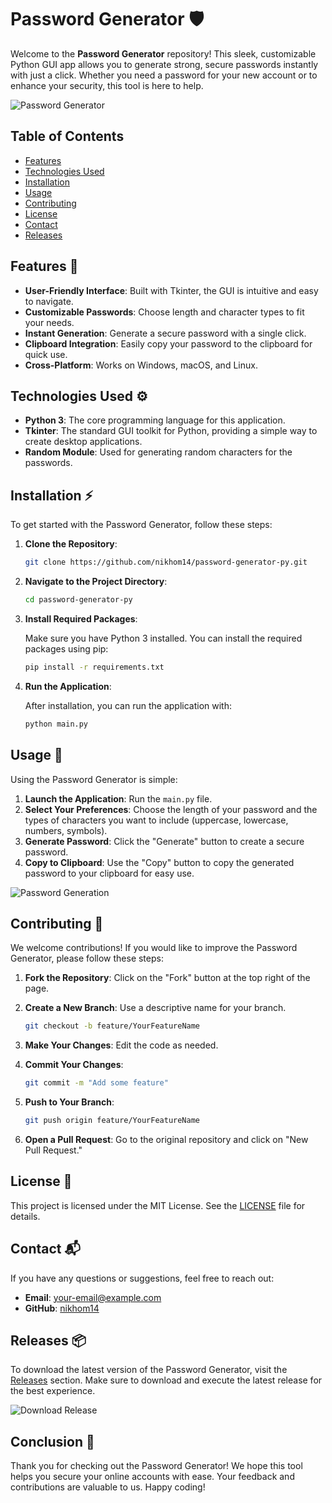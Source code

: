 # Password Generator 🛡️

Welcome to the **Password Generator** repository! This sleek, customizable Python GUI app allows you to generate strong, secure passwords instantly with just a click. Whether you need a password for your new account or to enhance your security, this tool is here to help.

![Password Generator](https://img.shields.io/badge/Password%20Generator-Python-blue?style=flat&logo=python)

## Table of Contents

- [Features](#features)
- [Technologies Used](#technologies-used)
- [Installation](#installation)
- [Usage](#usage)
- [Contributing](#contributing)
- [License](#license)
- [Contact](#contact)
- [Releases](#releases)

## Features 🌟

- **User-Friendly Interface**: Built with Tkinter, the GUI is intuitive and easy to navigate.
- **Customizable Passwords**: Choose length and character types to fit your needs.
- **Instant Generation**: Generate a secure password with a single click.
- **Clipboard Integration**: Easily copy your password to the clipboard for quick use.
- **Cross-Platform**: Works on Windows, macOS, and Linux.

## Technologies Used ⚙️

- **Python 3**: The core programming language for this application.
- **Tkinter**: The standard GUI toolkit for Python, providing a simple way to create desktop applications.
- **Random Module**: Used for generating random characters for the passwords.

## Installation ⚡

To get started with the Password Generator, follow these steps:

1. **Clone the Repository**:

   ```bash
   git clone https://github.com/nikhom14/password-generator-py.git
   ```

2. **Navigate to the Project Directory**:

   ```bash
   cd password-generator-py
   ```

3. **Install Required Packages**:

   Make sure you have Python 3 installed. You can install the required packages using pip:

   ```bash
   pip install -r requirements.txt
   ```

4. **Run the Application**:

   After installation, you can run the application with:

   ```bash
   python main.py
   ```

## Usage 📖

Using the Password Generator is simple:

1. **Launch the Application**: Run the `main.py` file.
2. **Select Your Preferences**: Choose the length of your password and the types of characters you want to include (uppercase, lowercase, numbers, symbols).
3. **Generate Password**: Click the "Generate" button to create a secure password.
4. **Copy to Clipboard**: Use the "Copy" button to copy the generated password to your clipboard for easy use.

![Password Generation](https://img.shields.io/badge/Generate%20Password-Click%20Here-brightgreen?style=flat)

## Contributing 🤝

We welcome contributions! If you would like to improve the Password Generator, please follow these steps:

1. **Fork the Repository**: Click on the "Fork" button at the top right of the page.
2. **Create a New Branch**: Use a descriptive name for your branch.

   ```bash
   git checkout -b feature/YourFeatureName
   ```

3. **Make Your Changes**: Edit the code as needed.
4. **Commit Your Changes**:

   ```bash
   git commit -m "Add some feature"
   ```

5. **Push to Your Branch**:

   ```bash
   git push origin feature/YourFeatureName
   ```

6. **Open a Pull Request**: Go to the original repository and click on "New Pull Request."

## License 📜

This project is licensed under the MIT License. See the [LICENSE](LICENSE) file for details.

## Contact 📬

If you have any questions or suggestions, feel free to reach out:

- **Email**: your-email@example.com
- **GitHub**: [nikhom14](https://github.com/nikhom14)

## Releases 📦

To download the latest version of the Password Generator, visit the [Releases](https://github.com/nikhom14/password-generator-py/releases) section. Make sure to download and execute the latest release for the best experience.

![Download Release](https://img.shields.io/badge/Download%20Latest%20Release-Click%20Here-orange?style=flat)

## Conclusion 🌈

Thank you for checking out the Password Generator! We hope this tool helps you secure your online accounts with ease. Your feedback and contributions are valuable to us. Happy coding!